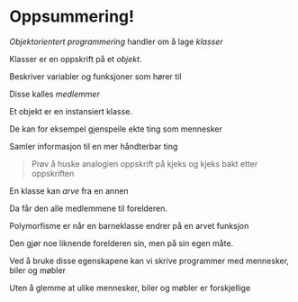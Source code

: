# Oppsummering!


_Objektorientert programmering_ handler om å lage _klasser_


Klasser er en oppskrift på et _objekt_.

Beskriver variabler og funksjoner som hører til

Disse kalles _medlemmer_


Et objekt er en instansiert klasse.

De kan for eksempel gjenspeile ekte ting som mennesker

Samler informasjon til en mer håndterbar ting


> Prøv å huske analogien oppskrift på kjeks og kjeks bakt etter oppskriften


En klasse kan _arve_ fra en annen

Da får den alle medlemmene til forelderen.


Polymorfisme er når en barneklasse endrer på en arvet funksjon

Den gjør noe liknende forelderen sin, men på sin egen måte.


Ved å bruke disse egenskapene kan vi skrive programmer med
mennesker, biler og møbler


Uten å glemme at ulike mennesker, biler og møbler er forskjellige
